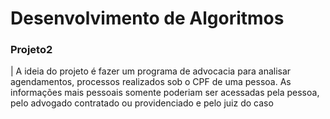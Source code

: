 # Desenvolvimento de Algoritmos 
### Projeto2
| A ideia do projeto é fazer um programa de advocacia para analisar agendamentos, processos realizados sob o CPF de uma pessoa. As informações mais pessoais somente poderiam ser acessadas pela pessoa, pelo advogado contratado ou providenciado e pelo juiz do caso
